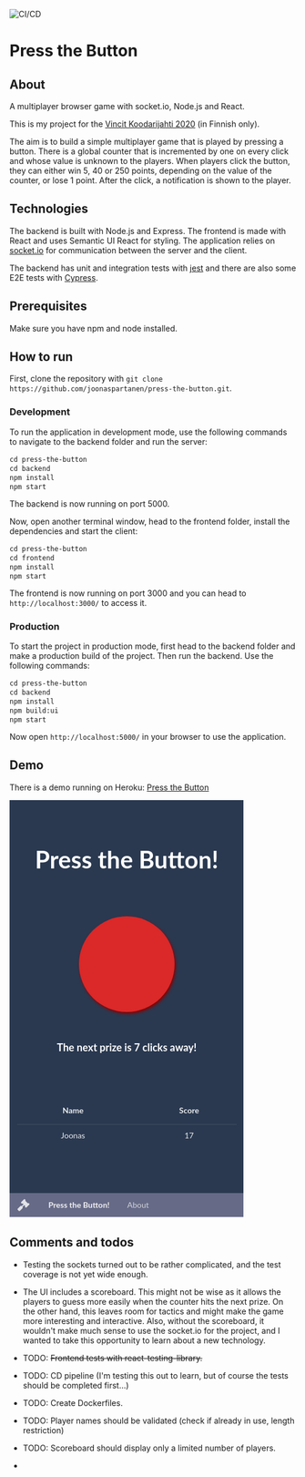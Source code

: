 ![CI/CD](https://github.com/joonaspartanen/press-the-button/workflows/CI/CD/badge.svg)

# Press the Button

## About

A multiplayer browser game with socket.io, Node.js and React.

This is my project for the [Vincit Koodarijahti 2020](https://www.koodarijahti.fi/) (in Finnish only).

The aim is to build a simple multiplayer game that is played by pressing a button. There is a global counter that is incremented by one on every click and whose value is unknown to the players. When players click the button, they can either win 5, 40 or 250 points, depending on the value of the counter, or lose 1 point. After the click, a notification is shown to the player.

## Technologies

The backend is built with Node.js and Express. The frontend is made with React and uses Semantic UI React for styling. The application relies on [socket.io](https://socket.io/) for communication between the server and the client.

The backend has unit and integration tests with [jest](https://jestjs.io/) and there are also some E2E tests with [Cypress](https://www.cypress.io/).

## Prerequisites

Make sure you have npm and node installed.

## How to run

First, clone the repository with `git clone https://github.com/joonaspartanen/press-the-button.git`.

### Development

To run the application in development mode, use the following commands to navigate to the backend folder and run the server:

```
cd press-the-button
cd backend
npm install
npm start
```

The backend is now running on port 5000.

Now, open another terminal window, head to the frontend folder, install the dependencies and start the client:

```
cd press-the-button
cd frontend
npm install
npm start
```

The frontend is now running on port 3000 and you can head to `http://localhost:3000/` to access it.

### Production

To start the project in production mode, first head to the backend folder and make a production build of the project. Then run the backend. Use the following commands:

```
cd press-the-button
cd backend
npm install
npm build:ui
npm start
```

Now open `http://localhost:5000/` in your browser to use the application.

## Demo

There is a demo running on Heroku: [Press the Button](http://press-the-button-game.herokuapp.com/)

![Game view screenshot](https://github.com/joonaspartanen/press-the-button/blob/master/press-the-button.png)

## Comments and todos

- Testing the sockets turned out to be rather complicated, and the test coverage is not yet wide enough.

- The UI includes a scoreboard. This might not be wise as it allows the players to guess more easily when the counter hits the next prize. On the other hand, this leaves room for tactics and might make the game more interesting and interactive. Also, without the scoreboard, it wouldn't make much sense to use the socket.io for the project, and I wanted to take this opportunity to learn about a new technology.

- TODO: ~~Frontend tests with react-testing-library.~~

- TODO: CD pipeline (I'm testing this out to learn, but of course the tests should be completed first...)

- TODO: Create Dockerfiles.

- TODO: Player names should be validated (check if already in use, length restriction)

- TODO: Scoreboard should display only a limited number of players.

-
